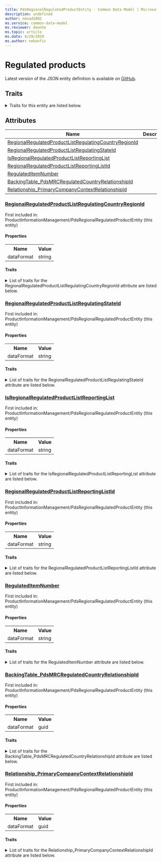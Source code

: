```yaml
---
title: PdsRegionalRegulatedProductEntity - Common Data Model | Microsoft Docs
description: undefined
author: nenad1002
ms.service: common-data-model
ms.reviewer: deonhe
ms.topic: article
ms.date: 4/29/2020
ms.author: nebanfic
---
```


# Regulated products

  
 Latest version of the JSON entity definition is available on <a href="https://github.com/Microsoft/CDM/tree/master/schemaDocuments/core/operationsCommon/Entities/SupplyChain/ProductInformationManagement/PdsRegionalRegulatedProductEntity.cdm.json" target="_blank">GitHub</a>.  

## Traits

<details>
<summary>Traits for this entity are listed below.  
</summary>

**is.CDM.entityVersion**  
  <table><tr><th>Parameter</th><th>Value</th><th>Data type</th><th>Explanation</th></tr><tr><td>versionNumber</td><td>"1.0.0"</td><td>string</td><td>semantic version number of the entity</td></tr></table>

**is.application.releaseVersion**  
  <table><tr><th>Parameter</th><th>Value</th><th>Data type</th><th>Explanation</th></tr><tr><td>releaseVersion</td><td>"10.0.13.0"</td><td>string</td><td>semantic version number of the application introducing this entity</td></tr></table>

**is.localized.displayedAs**  
  Holds the list of language specific display text for an object.  <table><tr><th>Parameter</th><th>Value</th><th>Data type</th><th>Explanation</th></tr><tr><td>localizedDisplayText</td><td><table><tr><th>languageTag</th><th>displayText</th></tr><tr><td>en</td><td>Regulated products</td></tr></table></td><td>entity</td><td>a reference to the constant entity holding the list of localized text</td></tr></table>

</details>

## Attributes

|Name|Description|First Included in Instance|
|---|---|---|
|[RegionalRegulatedProductListRegulatingCountryRegionId](#RegionalRegulatedProductListRegulatingCountryRegionId)||<a href="PdsRegionalRegulatedProductEntity.md" target="_blank">ProductInformationManagement/PdsRegionalRegulatedProductEntity</a>|
|[RegionalRegulatedProductListRegulatingStateId](#RegionalRegulatedProductListRegulatingStateId)||<a href="PdsRegionalRegulatedProductEntity.md" target="_blank">ProductInformationManagement/PdsRegionalRegulatedProductEntity</a>|
|[IsRegionalRegulatedProductListReportingList](#IsRegionalRegulatedProductListReportingList)||<a href="PdsRegionalRegulatedProductEntity.md" target="_blank">ProductInformationManagement/PdsRegionalRegulatedProductEntity</a>|
|[RegionalRegulatedProductListReportingListId](#RegionalRegulatedProductListReportingListId)||<a href="PdsRegionalRegulatedProductEntity.md" target="_blank">ProductInformationManagement/PdsRegionalRegulatedProductEntity</a>|
|[RegulatedItemNumber](#RegulatedItemNumber)||<a href="PdsRegionalRegulatedProductEntity.md" target="_blank">ProductInformationManagement/PdsRegionalRegulatedProductEntity</a>|
|[BackingTable_PdsMRCRegulatedCountryRelationshipId](#BackingTable_PdsMRCRegulatedCountryRelationshipId)||<a href="PdsRegionalRegulatedProductEntity.md" target="_blank">ProductInformationManagement/PdsRegionalRegulatedProductEntity</a>|
|[Relationship_PrimaryCompanyContextRelationshipId](#Relationship_PrimaryCompanyContextRelationshipId)||<a href="PdsRegionalRegulatedProductEntity.md" target="_blank">ProductInformationManagement/PdsRegionalRegulatedProductEntity</a>|

### <a href=#RegionalRegulatedProductListRegulatingCountryRegionId name="RegionalRegulatedProductListRegulatingCountryRegionId">RegionalRegulatedProductListRegulatingCountryRegionId</a>

First included in: ProductInformationManagement/PdsRegionalRegulatedProductEntity (this entity)  

#### Properties

<table><tr><th>Name</th><th>Value</th></tr><tr><td>dataFormat</td><td>string</td></tr></table>

#### Traits

<details>
<summary>List of traits for the RegionalRegulatedProductListRegulatingCountryRegionId attribute are listed below.</summary>

**is.dataFormat.character**  
**is.dataFormat.big**  
**is.dataFormat.array**  
**is.dataFormat.character**  
**is.dataFormat.array**  
</details>

### <a href=#RegionalRegulatedProductListRegulatingStateId name="RegionalRegulatedProductListRegulatingStateId">RegionalRegulatedProductListRegulatingStateId</a>

First included in: ProductInformationManagement/PdsRegionalRegulatedProductEntity (this entity)  

#### Properties

<table><tr><th>Name</th><th>Value</th></tr><tr><td>dataFormat</td><td>string</td></tr></table>

#### Traits

<details>
<summary>List of traits for the RegionalRegulatedProductListRegulatingStateId attribute are listed below.</summary>

**is.dataFormat.character**  
**is.dataFormat.big**  
**is.dataFormat.array**  
**is.dataFormat.character**  
**is.dataFormat.array**  
</details>

### <a href=#IsRegionalRegulatedProductListReportingList name="IsRegionalRegulatedProductListReportingList">IsRegionalRegulatedProductListReportingList</a>

First included in: ProductInformationManagement/PdsRegionalRegulatedProductEntity (this entity)  

#### Properties

<table><tr><th>Name</th><th>Value</th></tr><tr><td>dataFormat</td><td>string</td></tr></table>

#### Traits

<details>
<summary>List of traits for the IsRegionalRegulatedProductListReportingList attribute are listed below.</summary>

**is.dataFormat.character**  
**is.dataFormat.big**  
**is.dataFormat.array**  
**is.dataFormat.character**  
**is.dataFormat.array**  
</details>

### <a href=#RegionalRegulatedProductListReportingListId name="RegionalRegulatedProductListReportingListId">RegionalRegulatedProductListReportingListId</a>

First included in: ProductInformationManagement/PdsRegionalRegulatedProductEntity (this entity)  

#### Properties

<table><tr><th>Name</th><th>Value</th></tr><tr><td>dataFormat</td><td>string</td></tr></table>

#### Traits

<details>
<summary>List of traits for the RegionalRegulatedProductListReportingListId attribute are listed below.</summary>

**is.dataFormat.character**  
**is.dataFormat.big**  
**is.dataFormat.array**  
**is.dataFormat.character**  
**is.dataFormat.array**  
</details>

### <a href=#RegulatedItemNumber name="RegulatedItemNumber">RegulatedItemNumber</a>

First included in: ProductInformationManagement/PdsRegionalRegulatedProductEntity (this entity)  

#### Properties

<table><tr><th>Name</th><th>Value</th></tr><tr><td>dataFormat</td><td>string</td></tr></table>

#### Traits

<details>
<summary>List of traits for the RegulatedItemNumber attribute are listed below.</summary>

**is.dataFormat.character**  
**is.dataFormat.big**  
**is.dataFormat.array**  
**is.dataFormat.character**  
**is.dataFormat.array**  
</details>

### <a href=#BackingTable_PdsMRCRegulatedCountryRelationshipId name="BackingTable_PdsMRCRegulatedCountryRelationshipId">BackingTable_PdsMRCRegulatedCountryRelationshipId</a>

First included in: ProductInformationManagement/PdsRegionalRegulatedProductEntity (this entity)  

#### Properties

<table><tr><th>Name</th><th>Value</th></tr><tr><td>dataFormat</td><td>guid</td></tr></table>

#### Traits

<details>
<summary>List of traits for the BackingTable_PdsMRCRegulatedCountryRelationshipId attribute are listed below.</summary>

**is.dataFormat.character**  
**is.dataFormat.big**  
**is.dataFormat.array**  
**is.dataFormat.guid**  
**means.identity.entityId**  
**is.linkedEntity.identifier**  
Marks the attribute(s) that hold foreign key references to a linked (used as an attribute) entity. This attribute is added to the resolved entity to enumerate the referenced entities.  <table><tr><th>Parameter</th><th>Value</th><th>Data type</th><th>Explanation</th></tr><tr><td>entityReferences</td><td><table><tr><th>entityReference</th><th>attributeReference</th></tr><tr><td><a href="../../../Tables/SupplyChain/ProductInformationManagement/Main/PdsMRCRegulatedCountry.md" target="_blank">/core/operationsCommon/Tables/SupplyChain/ProductInformationManagement/Main/PdsMRCRegulatedCountry.cdm.json/PdsMRCRegulatedCountry</a></td><td><a href="../../../Tables/SupplyChain/ProductInformationManagement/Main/PdsMRCRegulatedCountry.md#RecId" target="_blank">RecId</a></td></tr></table></td><td>entity</td><td>a reference to the constant entity holding the list of entity references</td></tr></table>

**is.dataFormat.guid**  
**is.dataFormat.character**  
**is.dataFormat.array**  
</details>

### <a href=#Relationship_PrimaryCompanyContextRelationshipId name="Relationship_PrimaryCompanyContextRelationshipId">Relationship_PrimaryCompanyContextRelationshipId</a>

First included in: ProductInformationManagement/PdsRegionalRegulatedProductEntity (this entity)  

#### Properties

<table><tr><th>Name</th><th>Value</th></tr><tr><td>dataFormat</td><td>guid</td></tr></table>

#### Traits

<details>
<summary>List of traits for the Relationship_PrimaryCompanyContextRelationshipId attribute are listed below.</summary>

**is.dataFormat.character**  
**is.dataFormat.big**  
**is.dataFormat.array**  
**is.dataFormat.guid**  
**means.identity.entityId**  
**is.linkedEntity.identifier**  
Marks the attribute(s) that hold foreign key references to a linked (used as an attribute) entity. This attribute is added to the resolved entity to enumerate the referenced entities.  <table><tr><th>Parameter</th><th>Value</th><th>Data type</th><th>Explanation</th></tr><tr><td>entityReferences</td><td><table><tr><th>entityReference</th><th>attributeReference</th></tr><tr><td><a href="../../../Tables/Finance/Ledger/Main/CompanyInfo.md" target="_blank">/core/operationsCommon/Tables/Finance/Ledger/Main/CompanyInfo.cdm.json/CompanyInfo</a></td><td><a href="../../../Tables/Finance/Ledger/Main/CompanyInfo.md#RecId" target="_blank">RecId</a></td></tr></table></td><td>entity</td><td>a reference to the constant entity holding the list of entity references</td></tr></table>

**is.dataFormat.guid**  
**is.dataFormat.character**  
**is.dataFormat.array**  
</details>
